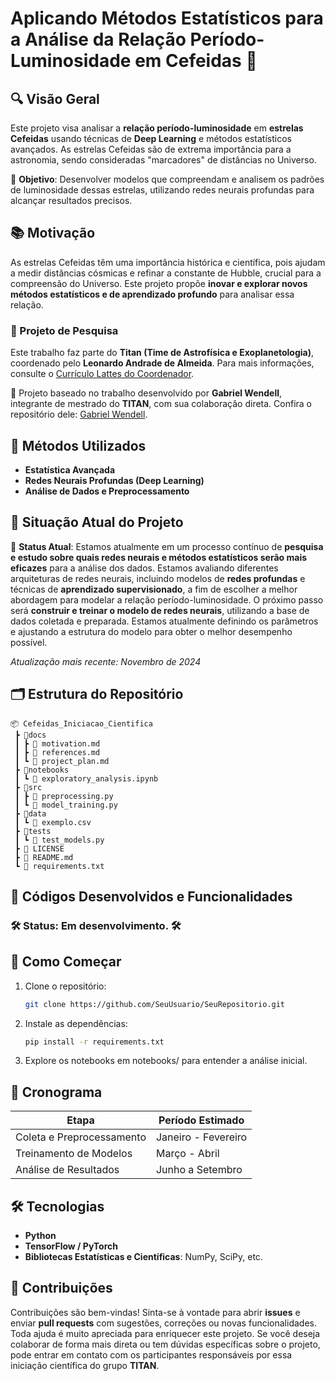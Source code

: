 # Aplicando Métodos Estatísticos para a Análise da Relação Período-Luminosidade em Cefeidas 🌟

## 🔍 Visão Geral

Este projeto visa analisar a **relação período-luminosidade** em **estrelas Cefeidas** usando técnicas de **Deep Learning** e métodos estatísticos avançados. As estrelas Cefeidas são de extrema importância para a astronomia, sendo consideradas "marcadores" de distâncias no Universo.

🎯 **Objetivo**: Desenvolver modelos que compreendam e analisem os padrões de luminosidade dessas estrelas, utilizando redes neurais profundas para alcançar resultados precisos.

## 📚 Motivação

As estrelas Cefeidas têm uma importância histórica e científica, pois ajudam a medir distâncias cósmicas e refinar a constante de Hubble, crucial para a compreensão do Universo. Este projeto propõe **inovar e explorar novos métodos estatísticos e de aprendizado profundo** para analisar essa relação.

### 📌 Projeto de Pesquisa

Este trabalho faz parte do **Titan (Time de Astrofísica e Exoplanetologia)**, coordenado pelo **Leonardo Andrade de Almeida**. Para mais informações, consulte o [Currículo Lattes do Coordenador](http://lattes.cnpq.br/7812463045514059).

🔗 Projeto baseado no trabalho desenvolvido por **Gabriel Wendell**, integrante de mestrado do **TITAN**, com sua colaboração direta. Confira o repositório dele: [Gabriel Wendell](https://github.com/GabrielWendell/Cepheids_Projects).

## 🔬 Métodos Utilizados

- **Estatística Avançada**
- **Redes Neurais Profundas (Deep Learning)**
- **Análise de Dados e Preprocessamento**

## 🔄 Situação Atual do Projeto

🚧 **Status Atual**: Estamos atualmente em um processo contínuo de **pesquisa e estudo sobre quais redes neurais e métodos estatísticos serão mais eficazes** para a análise dos dados. Estamos avaliando diferentes arquiteturas de redes neurais, incluindo modelos de **redes profundas** e técnicas de **aprendizado supervisionado**, a fim de escolher a melhor abordagem para modelar a relação período-luminosidade. O próximo passo será **construir e treinar o modelo de redes neurais**, utilizando a base de dados coletada e preparada. Estamos atualmente definindo os parâmetros e ajustando a estrutura do modelo para obter o melhor desempenho possível.

*Atualização mais recente: Novembro de 2024*

## 🗂️ Estrutura do Repositório

```plaintext
📦 Cefeidas_Iniciacao_Cientifica
 ┣ 📂docs
 ┃ ┣ 📄 motivation.md
 ┃ ┣ 📄 references.md
 ┃ ┗ 📄 project_plan.md
 ┣ 📂notebooks
 ┃ ┗ 📄 exploratory_analysis.ipynb
 ┣ 📂src
 ┃ ┣ 📄 preprocessing.py
 ┃ ┗ 📄 model_training.py
 ┣ 📂data
 ┃ ┗ 📄 exemplo.csv
 ┣ 📂tests
 ┃ ┗ 📄 test_models.py
 ┣ 📄 LICENSE
 ┣ 📄 README.md
 ┗ 📄 requirements.txt
```

## 🧩 Códigos Desenvolvidos e Funcionalidades

### 🛠️ **Status**: Em desenvolvimento. 🛠️

## 🚀 Como Começar

1. Clone o repositório:
   ```bash
   git clone https://github.com/SeuUsuario/SeuRepositorio.git
2. Instale as dependências:
   ```bash
   pip install -r requirements.txt
3. Explore os notebooks em notebooks/ para entender a análise inicial.

## 📅 Cronograma

| Etapa                        | Período Estimado   |
| ---------------------------- | ------------------ |
| Coleta e Preprocessamento    | Janeiro - Fevereiro |
| Treinamento de Modelos       | Março - Abril |
| Análise de Resultados        | Junho a Setembro |

## 🛠️ Tecnologias

- **Python**
- **TensorFlow / PyTorch**
- **Bibliotecas Estatísticas e Científicas**: NumPy, SciPy, etc.

## 🤝 Contribuições

Contribuições são bem-vindas! Sinta-se à vontade para abrir **issues** e enviar **pull requests** com sugestões, correções ou novas funcionalidades. Toda ajuda é muito apreciada para enriquecer este projeto. Se você deseja colaborar de forma mais direta ou tem dúvidas específicas sobre o projeto, pode entrar em contato com os participantes responsáveis por essa iniciação científica do grupo **TITAN**.






